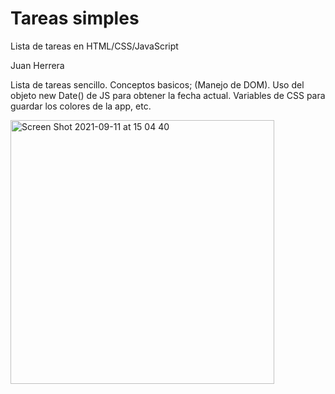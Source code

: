 # Tareas simples
Lista de tareas en HTML/CSS/JavaScript

Juan Herrera

Lista de tareas sencillo.
Conceptos basicos; (Manejo de DOM).
Uso del objeto new Date() de JS para obtener la fecha actual.
Variables de CSS para guardar los colores de la app, etc.



<img width="422" alt="Screen Shot 2021-09-11 at 15 04 40" src="https://user-images.githubusercontent.com/26985597/132961606-c021fb6d-6fa2-4d44-bf61-deb2ac2ac9f0.png">
